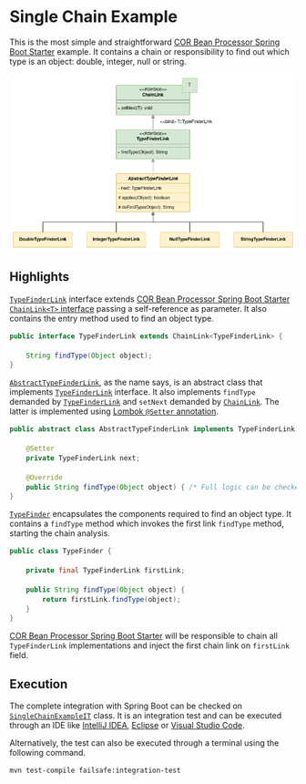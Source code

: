 # Single Chain Example

This is the most simple and straightforward [COR Bean Processor Spring Boot Starter](https://github.com/MarceloLeite2604/cor-bean-processor-spring-boot-autoconfiguration) example. It contains a chain or responsibility to find out which type is an object: double, integer, null or string.

![An Unified Modeling (UML) Diagram presenting the structure developed to create the type finder chain links.](./documentation/type-finder-link-uml.png)

## Highlights

[`TypeFinderLink`][1] interface extends [COR Bean Processor Spring Boot Starter `ChainLink<T>` interface][3] passing a self-reference as parameter. It also contains the entry method used to find an object type. 
```java
public interface TypeFinderLink extends ChainLink<TypeFinderLink> {

    String findType(Object object);
}
```

[`AbstractTypeFinderLink`][2], as the name says, is an abstract class that implements [`TypeFinderLink`][1] interface.
It also implements `findType` demanded by [`TypeFinderLink`][1] and `setNext` demanded by [`ChainLink`][3]. The latter is implemented using [Lombok `@Setter` annotation](https://projectlombok.org/features/GetterSetter).

```java
public abstract class AbstractTypeFinderLink implements TypeFinderLink {

    @Setter
    private TypeFinderLink next;

    @Override
    public String findType(Object object) { /* Full logic can be checked in the code implementation. */ }
}
```

[`TypeFinder`][4] encapsulates the components required to find an object type. It contains a `findType` method which invokes the first link `findType` method, starting the chain analysis.
```java
public class TypeFinder {

    private final TypeFinderLink firstLink;

    public String findType(Object object) {
        return firstLink.findType(object);
    }
}
```

[COR Bean Processor Spring Boot Starter](https://github.com/MarceloLeite2604/cor-bean-processor-spring-boot-autoconfiguration) will be responsible to chain all `TypeFinderLink` implementations and inject the first chain link on `firstLink` field. 

## Execution

The complete integration with Spring Boot can be checked on [`SingleChainExampleIT`][5] class. It is an integration test and can be executed through an IDE like [IntelliJ IDEA](https://www.jetbrains.com/idea/), [Eclipse](https://www.eclipse.org/downloads/) or [Visual Studio Code](https://code.visualstudio.com/download).

Alternatively, the test can also be executed through a terminal using the following command.

```bash
mvn test-compile failsafe:integration-test
```

[1]: ./src/main/java/com/figtreelake/singlechain/link/TypeFinderLink.java
[2]: ./src/main/java/com/figtreelake/singlechain/link/AbstractTypeFinderLink.java
[3]: https://github.com/MarceloLeite2604/cor-bean-processor-spring-boot-autoconfiguration/blob/main/autoconfigure/src/main/java/com/figtreelake/corbeanprocessor/autoconfigure/link/ChainLink.java
[4]: ./src/main/java/com/figtreelake/singlechain/TypeFinder.java
[5]: ./src/test/java/com/figtreelake/singlechain/SingleChainExampleIT.java
